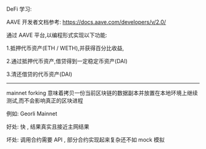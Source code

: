 DeFi 学习:

AAVE 开发者文档参考: https://docs.aave.com/developers/v/2.0/

通过 AAVE 平台,以编程形式实现以下功能:

1.抵押代币资产(ETH / WETH),并获得百分比收益,

2.通过抵押代币资产,借贷得到一定稳定币资产(DAI)

3.清还借贷的代币资产(DAI)

---

mainnet forking 意味着拷贝一份当前区块链的数据副本并放置在本地环境上继续测试,而不会影响真正的区块进程

例如: Georli Mainnet

好处: 快 , 结果真实且接近主网结果

坏处: 调用合约需要 API , 部分合约实现起来复杂还不如 mock 模拟
